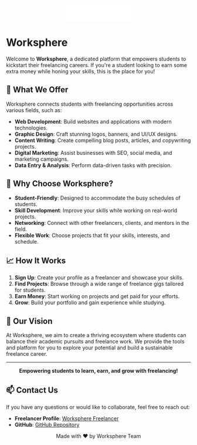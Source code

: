 <p align="center">
  <img src="images/whitelogo.svg" alt="Worksphere Logo" width="200" />
</p>

# Worksphere

Welcome to **Worksphere**, a dedicated platform that empowers students to kickstart their freelancing careers. If you're a student looking to earn some extra money while honing your skills, this is the place for you!

## 🚀 What We Offer

Worksphere connects students with freelancing opportunities across various fields, such as:

- **Web Development**: Build websites and applications with modern technologies.
- **Graphic Design**: Craft stunning logos, banners, and UI/UX designs.
- **Content Writing**: Create compelling blog posts, articles, and copywriting projects.
- **Digital Marketing**: Assist businesses with SEO, social media, and marketing campaigns.
- **Data Entry & Analysis**: Perform data-driven tasks with precision.
  
## 🌟 Why Choose Worksphere?

- **Student-Friendly**: Designed to accommodate the busy schedules of students.
- **Skill Development**: Improve your skills while working on real-world projects.
- **Networking**: Connect with other freelancers, clients, and mentors in the field.
- **Flexible Work**: Choose projects that fit your skills, interests, and schedule.
  
## 📈 How It Works

1. **Sign Up**: Create your profile as a freelancer and showcase your skills.
2. **Find Projects**: Browse through a wide range of freelance gigs tailored for students.
3. **Earn Money**: Start working on projects and get paid for your efforts.
4. **Grow**: Build your portfolio and gain experience while studying.

## 🎯 Our Vision

At Worksphere, we aim to create a thriving ecosystem where students can balance their academic pursuits and freelance work. We provide the tools and platform for you to explore your potential and build a sustainable freelance career.

---

<p align="center">
  <b>Empowering students to learn, earn, and grow with freelancing!</b>
</p>

## 📫 Contact Us

If you have any questions or would like to collaborate, feel free to reach out:

- **Freelancer Profile**: [Worksphere Freelancer](#)
- **GitHub**: [GitHub Repository](#)

<p align="center">Made with ❤️ by Worksphere Team</p>
